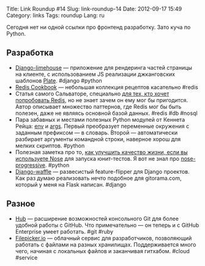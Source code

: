 Title: Link Roundup #14
Slug: link-roundup-14
Date: 2012-09-17 15:49
Category: links
Tags: roundup
Lang: ru

Сегодня нет ни одной ссылки про фронтенд разработку. Зато куча по Python.

Разработка
----------

* [Django-limehouse](https://github.com/sebleier/django-limehouse) — приложение для рендеринга частей страницы на клиенте, с использованием JS реализации джканговских шаблонов [Plate](https://github.com/chrisdickinson/plate). #django #python
* [Redis Cookbook](http://rediscookbook.org/index.html) — небольшая коллекция рецептов касательно #redis
* Статья самого Сальваторе, специально [для тех, кто хочет попробовать Redis](http://antirez.com/post/take-advantage-of-redis-adding-it-to-your-stack.html), но не знает зачем он ему мог бы пригодится. Автор описывает множество паттернов, где Redis мог бы быть полезен, даже не являясь основной базой данных. #redis #db #nosql
* Пара забавных и местами полезных Python модулей от Кеннета Рейца: [env](https://github.com/kennethreitz/env) и [args](https://github.com/kennethreitz/args). Первый преобразует переменные окружения с заданным префиксом — в словарь. Второй — автоматически разбирает аргументы командной строки, наверное хорош для мелких скриптов. #python
* Полезная заметка про то, [как улучшить качество жизни, если вы используете Nose](http://blog.mozilla.org/webdev/2011/04/14/a-humane-python-test-runner/) для запуска юнит-тестов. Я вот не знал про [nose-progressive](http://pypi.python.org/pypi/nose-progressive/). #python
* [Django-waffle](https://github.com/jsocol/django-waffle) — развесистый feature-flipper для Django проектов. Как раз думаю реализовать нечто подобное для gitorama.com, который у меня на Flask написан. #django

Разное
------

* [Hub](http://defunkt.io/hub/) — расширение возможностей консольного Git для более удобной работы с GitHub. Что примечательно — он теперь и с GitHub Enterprise умеет работать. #git #ruby
* [Filepicker.io](https://www.filepicker.io/demos/) — облачный сервис для разработчиков, позволяющий работать с файлами на разных хранилищах. Поддерживается много чего, начиная с локальных файлов и заканчивая гитхабом. #cloud #service
